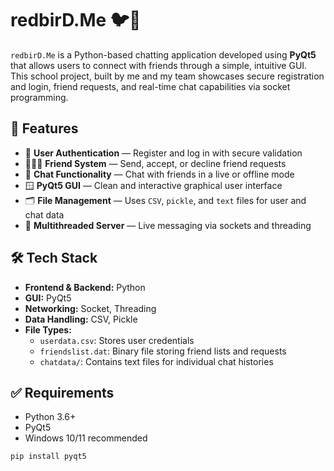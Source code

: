 # redbirD.Me 🐦💬

`redbirD.Me` is a Python-based chatting application developed using **PyQt5** that allows users to connect with friends through a simple, intuitive GUI. This school project, built by me and my team showcases secure registration and login, friend requests, and real-time chat capabilities via socket programming.

## 🚀 Features

- 🔐 **User Authentication** — Register and log in with secure validation
- 🧑‍🤝‍🧑 **Friend System** — Send, accept, or decline friend requests
- 💬 **Chat Functionality** — Chat with friends in a live or offline mode
- 🪟 **PyQt5 GUI** — Clean and interactive graphical user interface
- 🗂️ **File Management** — Uses `CSV`, `pickle`, and `text` files for user and chat data
- 🧵 **Multithreaded Server** — Live messaging via sockets and threading

## 🛠️ Tech Stack

- **Frontend & Backend:** Python
- **GUI:** PyQt5
- **Networking:** Socket, Threading
- **Data Handling:** CSV, Pickle
- **File Types:**
  - `userdata.csv`: Stores user credentials
  - `friendslist.dat`: Binary file storing friend lists and requests
  - `chatdata/`: Contains text files for individual chat histories


## ✅ Requirements

- Python 3.6+
- PyQt5
- Windows 10/11 recommended

```bash
pip install pyqt5
